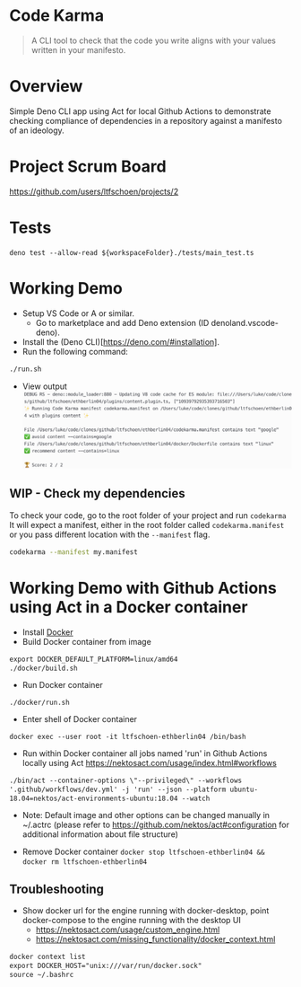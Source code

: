 # Code Karma

> A CLI tool to check that the code you write aligns with your values written in your manifesto.

# Overview

Simple Deno CLI app using Act for local Github Actions to demonstrate checking
compliance of dependencies in a repository against a manifesto of an ideology.

# Project Scrum Board

https://github.com/users/ltfschoen/projects/2

# Tests

```
deno test --allow-read ${workspaceFolder}./tests/main_test.ts
```

# Working Demo

* Setup VS Code or A or similar. 
  * Go to marketplace and add Deno extension (ID denoland.vscode-deno).
* Install the (Deno CLI)[https://deno.com/#installation].
* Run the following command:
```bash
./run.sh
```
* View output
![preview](./screenshots/preview.png)

## WIP - Check my dependencies

To check your code, go to the root folder of your project and run `codekarma` 
It will expect a manifest, either in the root folder called `codekarma.manifest` or you pass different location with the `--manifest` flag.

```bash
codekarma --manifest my.manifest
```

# Working Demo with Github Actions using Act in a Docker container 

* Install [Docker](https://docs.docker.com/get-docker/)
* Build Docker container from image
```
export DOCKER_DEFAULT_PLATFORM=linux/amd64
./docker/build.sh
```

* Run Docker container
```
./docker/run.sh
```

* Enter shell of Docker container
```
docker exec --user root -it ltfschoen-ethberlin04 /bin/bash
```

* Run within Docker container all jobs named 'run' in Github Actions locally using Act
https://nektosact.com/usage/index.html#workflows
```
./bin/act --container-options \"--privileged\" --workflows '.github/workflows/dev.yml' -j 'run' --json --platform ubuntu-18.04=nektos/act-environments-ubuntu:18.04 --watch
```

* Note: Default image and other options can be changed manually in ~/.actrc (please refer to https://github.com/nektos/act#configuration for additional information about file structure)

* Remove Docker container `docker stop ltfschoen-ethberlin04 && docker rm ltfschoen-ethberlin04`

## Troubleshooting

* Show docker url for the engine running with docker-desktop, point docker-compose to the engine running with the desktop UI
  * https://nektosact.com/usage/custom_engine.html
  * https://nektosact.com/missing_functionality/docker_context.html
```
docker context list
export DOCKER_HOST="unix:///var/run/docker.sock"
source ~/.bashrc
```
